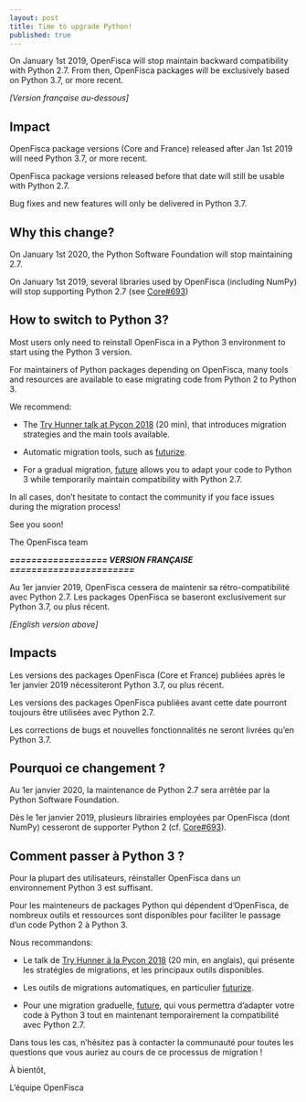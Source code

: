 ```yaml
---
layout: post
title: Time to upgrade Python!
published: true
---
```


On January 1st 2019, OpenFisca will stop maintain backward compatibility with Python 2.7. From then, OpenFisca packages will be exclusively based on Python 3.7, or more recent.

_\[Version française au-dessous]_

## Impact

OpenFisca package versions (Core and France) released after Jan 1st 2019 will need Python 3.7, or more recent.

OpenFisca package versions released before that date will still be usable with Python 2.7.

Bug fixes and new features will only be delivered in Python 3.7.

## Why this change?

On January 1st 2020, the Python Software Foundation will stop maintaining 2.7.

On January 1st 2019, several libraries used by OpenFisca (including NumPy) will stop supporting Python 2.7 (see [Core#693](https://github.com/openfisca/openfisca-core/issues/693))

## How to switch to Python 3?

Most users only need to reinstall OpenFisca in a Python 3 environment to start using the Python 3 version.

For maintainers of Python packages depending on OpenFisca, many tools and resources are available to ease migrating code from Python 2 to Python 3.

We recommend:

- The [Try Hunner talk at Pycon 2018](http://www.youtube.com/watch?v=klaGx9Q_SOA&t=7m18s) (20 min), that introduces migration strategies and the main tools available.

- Automatic migration tools, such as [futurize](http://python-future.org/futurize.html).

- For a gradual migration, [future](https://pypi.org/project/future/) allows you to adapt your code to Python 3 while temporarily maintain compatibility with Python 2.7.

In all cases, don’t hesitate to contact the community if you face issues during the migration process!

See you soon!

The OpenFisca team

**_================== VERSION FRANÇAISE =======================_**

Au 1er janvier 2019, OpenFisca cessera de maintenir sa rétro-compatibilité avec Python 2.7. Les packages OpenFisca se baseront exclusivement sur Python 3.7, ou plus récent.

_\[English version above]_

## Impacts


Les versions des packages OpenFisca (Core et France) publiées après le 1er janvier 2019 nécessiteront Python 3.7, ou plus récent.

Les versions des packages OpenFisca publiées avant cette date pourront toujours être utilisées avec Python 2.7.

Les corrections de bugs et nouvelles fonctionnalités ne seront livrées qu’en Python 3.7.


## Pourquoi ce changement ?


Au 1er janvier 2020, la maintenance de Python 2.7 sera arrêtée par la Python Software Foundation.

Dès le 1er janvier 2019, plusieurs librairies employées par OpenFisca (dont NumPy) cesseront de supporter Python 2 (cf. [Core#693](https://github.com/openfisca/openfisca-core/issues/693)).


## Comment passer à Python 3 ?


Pour la plupart des utilisateurs, réinstaller OpenFisca dans un environnement Python 3 est suffisant.

Pour les mainteneurs de packages Python qui dépendent d’OpenFisca, de nombreux outils et ressources sont disponibles pour faciliter le passage d’un code Python 2 à Python 3.


Nous recommandons:

- Le talk de [Try Hunner à la Pycon 2018](http://www.youtube.com/watch?v=klaGx9Q_SOA&t=7m18s) (20 min, en anglais), qui présente les stratégies de migrations, et les principaux outils disponibles.

- Les outils de migrations automatiques, en particulier [futurize](http://python-future.org/futurize.html).

- Pour une migration graduelle, [future](https://pypi.org/project/future/), qui vous permettra d’adapter votre code à Python 3 tout en maintenant temporairement la compatibilité avec Python 2.7.


Dans tous les cas, n’hésitez pas à contacter la communauté pour toutes les questions que vous auriez au cours de ce processus de migration !


À bientôt,

L’équipe OpenFisca
